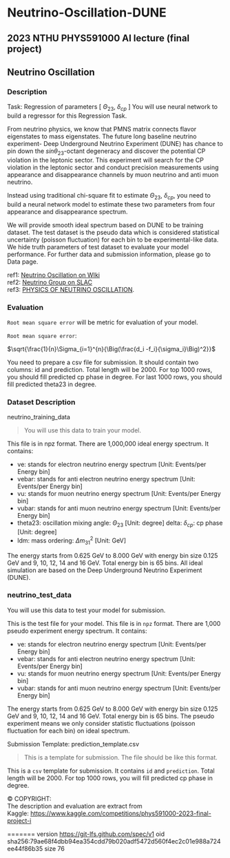 # Neutrino-Oscillation-DUNE
## 2023 NTHU PHYS591000 AI lecture (final project)
## Neutrino Oscillation

### Description

Task: Regression of parameters [ $\Theta_{23}$, $\delta_{cp}$ ]
You will use neural network to build a regressor for this Regression Task.

From neutrino physics, we know that PMNS matrix connects flavor eigenstates to mass eigenstates.
The future long baseline neutrino experiment- Deep Underground Neutrino Experiment (DUNE) has chance to pin down the $sin\theta_{23}$-octant degeneracy and discover the potential CP violation in the leptonic sector. This experiment will search for the CP violation in the leptonic sector and conduct precision measurements using appearance and disappearance channels by muon neutrino and anti muon neutrino.

Instead using traditional chi-square fit to estimate $\Theta_{23}$, $\delta_{cp}$, you need to build a neural network model to estimate these two parameters from four appearance and disappearance spectrum.

We will provide smooth ideal spectrum based on DUNE to be training dataset.
The test dataset is the pseudo data which is considered statistical uncertainty (poisson fluctuation) for each bin to be experimental-like data.
We hide truth parameters of test dataset to evaluate your model performance.
For further data and submission information, please go to Data page.

ref1: [Neutrino Oscillation on WIki](https://en.wikipedia.org/wiki/Neutrino_oscillation)   
ref2: [Neutrino Group on SLAC](https://sites.slac.stanford.edu/neutrino/research/neutrino-oscillations)   
ref3: [PHYSICS OF NEUTRINO OSCILLATION](https://arxiv.org/pdf/1511.06752.pdf).   


### Evaluation

`Root mean square error` will be metric for evaluation of your model.

`Root mean square error`:

$\sqrt{\frac{1}{n}\Sigma_{i=1}^{n}{\Big(\frac{d_i -f_i}{\sigma_i}\Big)^2}}$

You need to prepare a csv file for submission.
It should contain two columns: id and prediction.
Total length will be 2000.
For top 1000 rows, you should fill predicted cp phase in degree.
For last 1000 rows, you should fill predicted theta23 in degree.

### Dataset Description
neutrino_training_data
> You will use this data to train your model.

This file is in npz format.
There are 1,000,000 ideal energy spectrum.
It contains:

* ve: stands for electron neutrino energy spectrum [Unit: Events/per Energy bin]
* vebar: stands for anti electron neutrino energy spectrum [Unit: Events/per Energy bin]
* vu: stands for muon neutrino energy spectrum [Unit: Events/per Energy bin]
* vubar: stands for anti muon neutrino energy spectrum [Unit: Events/per Energy bin]
* theta23: oscillation mixing angle: $\Theta_{23}$ [Unit: degree]
delta: $\delta_{cp}$: cp phase [Unit: degree]
* ldm: mass ordering: $\Delta m_{31}^2$ [Unit: GeV]

The energy starts from 0.625 GeV to 8.000 GeV with energy bin size 0.125 GeV and 9, 10, 12, 14 and 16 GeV.
Total energy bin is 65 bins.
All ideal simulation are based on the Deep Underground Neutrino Experiment (DUNE).

### neutrino_test_data
You will use this data to test your model for submission.

This is the test file for your model.
This file is in `npz` format.
There are 1,000 pseudo experiment energy spectrum.
It contains:

* ve: stands for electron neutrino energy spectrum [Unit: Events/per Energy bin]
* vebar: stands for anti electron neutrino energy spectrum [Unit: Events/per Energy bin]
* vu: stands for muon neutrino energy spectrum [Unit: Events/per Energy bin]
* vubar: stands for anti muon neutrino energy spectrum [Unit: Events/per Energy bin]

The energy starts from 0.625 GeV to 8.000 GeV with energy bin size 0.125 GeV and 9, 10, 12, 14 and 16 GeV.
Total energy bin is 65 bins.
The pseudo experiment means we only consider statistic fluctuations (poisson fluctuation for each bin) on ideal spectrum.

Submission Template: prediction_template.csv

> This is a template for submission.
> The file should be like this format.

This is a `csv` template for submission.
It contains `id` and `prediction`.
Total length will be 2000.
For top 1000 rows, you will fill predicted cp phase in degree.

&copy; COPYRIGHT:    
The description and evaluation are extract from     
Kaggle: https://www.kaggle.com/competitions/phys591000-2023-final-project-i

=======
version https://git-lfs.github.com/spec/v1
oid sha256:79ae68f4dbb94ea354cdd79b020adf5472d560f4ec2c01e988a724ee44f86b35
size 76
